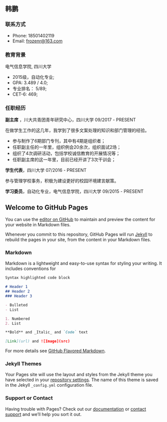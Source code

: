 ## 韩鹏

### 联系方式

- Phone: 18501402119
- Email: frozenr@163.com

### 教育背景
电气信息学院, 四川大学

- 2015级，自动化专业;
- GPA: 3.489 / 4.0;
- 专业排名： 5/89;
- CET-6: 469;

### 任职经历
**副主席** ，川大共青团青年研究中心，四川大学
09/2017 - PRESENT

在做学生工作的这几年，我学到了很多文案处理的知识和部门管理的经验。
- 参与制作了6期部门专刊，其中有4期是组织者；
- 任职副主任的一年里，组织例会20余次，组织面试2场；
- 组织了4次调研活动，包括学校诚信教育的开展情况等；
- 任职副主席的这一年里，目前已经开讲了3次干训会；

**学生代表**，四川大学
07/2016 - PRESENT

参与管理学校事务，积极为建设更好的校园环境建言献策。

**学习委员**，自动化专业，电气信息学院，四川大学
09/2015 - PRESENT

## Welcome to GitHub Pages

You can use the [editor on GitHub](https://github.com/frozenroc/Penghan.github.io/edit/master/index.md) to maintain and preview the content for your website in Markdown files.

Whenever you commit to this repository, GitHub Pages will run [Jekyll](https://jekyllrb.com/) to rebuild the pages in your site, from the content in your Markdown files.

### Markdown

Markdown is a lightweight and easy-to-use syntax for styling your writing. It includes conventions for

```markdown
Syntax highlighted code block

# Header 1
## Header 2
### Header 3

- Bulleted
- List

1. Numbered
2. List

**Bold** and _Italic_ and `Code` text

[Link](url) and ![Image](src)
```

For more details see [GitHub Flavored Markdown](https://guides.github.com/features/mastering-markdown/).

### Jekyll Themes

Your Pages site will use the layout and styles from the Jekyll theme you have selected in your [repository settings](https://github.com/frozenroc/Penghan.github.io/settings). The name of this theme is saved in the Jekyll `_config.yml` configuration file.

### Support or Contact

Having trouble with Pages? Check out our [documentation](https://help.github.com/categories/github-pages-basics/) or [contact support](https://github.com/contact) and we’ll help you sort it out.

